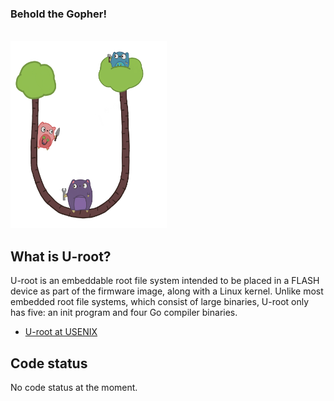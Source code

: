 <div class="lazy center">
	<h3>Behold the Gopher!</h3><br>
  <img src="img/u-root-logo.png" alt="U-root logo" width="250" height="300"></img>
</div>

## What is U-root?

<p class="content">
	U-root is an embeddable root file system intended to be placed in a FLASH device as part 
    of the firmware image, along with a Linux kernel. Unlike most embedded root file systems, 
    which consist of large binaries, U-root only has five: an init program and four Go compiler binaries.
</p>

* [U-root at USENIX](news#usenix-2015-materials)

<h2>Code status</h2>
<div class="lazy">
	No code status at the moment.
</div>

